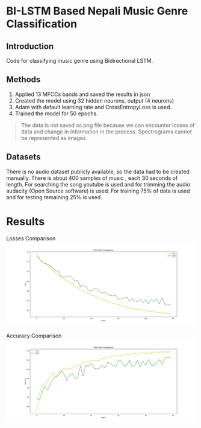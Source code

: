 # BI-LSTM Based Nepali Music Genre Classification 


## Introduction
Code for classifying music genre using Bidirectional LSTM.


## Methods

1. Applied 13 MFCCs bands and saved the results in json
2. Created the model using 32 hidden neurons, output (4 neurons)
3. Adam with default learning rate and CrossEntropyLoss is used.
4. Trained the model for 50 epochs.

> The data is not saved as png file because we can encounter losses of data and change in information in the process. Spectrograms cannot be represented as images.


## Datasets
There is no audio dataset publicly available, so the data had to be created manually. There is about 400 samples of music , each 30 seconds of length. For searching the song youtube is used and for trimming the audio audacity (Open Source software) is used. For training 75% of data is used and for testing remaining 25% is used.

# Results

Losses Comparison
![](genreclassify/assets/lossescomparison.jpg)


Accuracy Comparison
![](genreclassify/assets/accuracycomparison.jpg)








